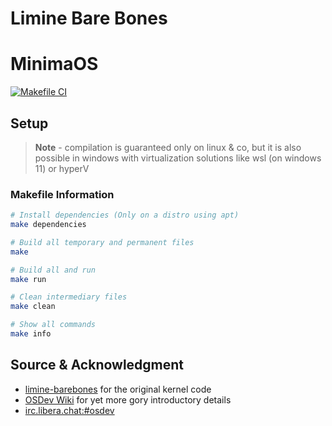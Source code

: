 # Limine Bare Bones

# MinimaOS

[![Makefile CI](https://github.com/frostwizard4/Hermes/actions/workflows/makefile.yml/badge.svg)](https://github.com/frostwizard4/Hermes/actions/workflows/makefile.yml)

## Setup

> **Note** -
> compilation is guaranteed only on linux & co, but
> it is also possible in windows with virtualization
> solutions like wsl (on windows 11) or hyperV

### Makefile Information

```bash
# Install dependencies (Only on a distro using apt)
make dependencies

# Build all temporary and permanent files
make

# Build all and run
make run

# Clean intermediary files
make clean

# Show all commands
make info
```


## Source & Acknowledgment
* [limine-barebones](https://github.com/limine-bootloader/limine-barebones) for the original kernel code
* [OSDev Wiki](https://wiki.osdev.org/) for yet more gory introductory details
* [irc.libera.chat:#osdev](https://libera.irclog.whitequark.org/osdev)
